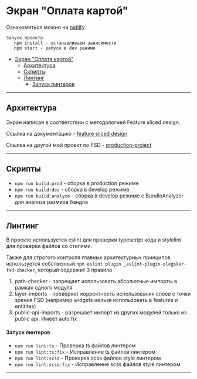 # Экран "Оплата картой"

Ознакомиться можно на [netlify](https://payment-card-screen.netlify.app/)



```
Запуск проекта
   npm install - устанавливаем зависимости
   npm start - запуск в dev режиме
```
- [Экран "Оплата картой"](#экран-оплата-картой)
  - [Архитектура](#архитектура)
  - [Скрипты](#скрипты)
  - [Линтинг](#линтинг)
      - [Запуск линтеров](#запуск-линтеров)
---

## Архитектура

Экран написан в соответствии с методологией Feature sliced design.

Ссылка на документацию - [feature sliced design](https://feature-sliced.design/docs/get-started/tutorial)

Ссылка на другой мой проект по FSD - [production-project](https://github.com/OlegSkar1/production_project)

---

## Скрипты

- `npm run build:prod` - сборка в production режиме
- `npm run build:dev` - сборка в develop режиме
- `npm run build:analyze` - сборка в develop режиме с BundleAnalyzer для анализа размера бандла

---

## Линтинг

В проекте используется eslint для проверки typescript кода и stylelint для проверки файлов со стилями.

Также для строгого контроля главных архитектурных принципов
используется собственный `npm eslint plugin _eslint-plugin-olegskar-fsd-checker`,
который содержит 3 правила

1. path-checker - запрещает использовать абсолютные импорты в рамках одного модуля
2. layer-imports - проверяет корректность использования слоев с точки зрения FSD
   (например widgets нельзя использовать в features и entitites)
3. public-api-imports - разрешает импорт из других модулей только из public api. Имеет auto fix

#### Запуск линтеров

- `npm run lint:ts` - Проверка ts файлов линтером
- `npm run lint:ts:fix` - Исправление ts файлов линтером
- `npm run lint:scss` - Проверка scss файлов style линтером
- `npm run lint:scss:fix` - Исправление scss файлов style линтером

---
